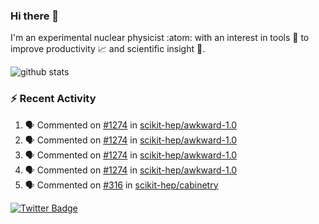 ### Hi there 👋 

I'm an experimental nuclear physicist :atom: with an interest in tools :wrench: to improve productivity :chart_with_upwards_trend: and scientific insight :telescope:.

![github stats](https://github-readme-stats.vercel.app/api?username=agoose77&show_icons=true&hide_rank=true&hide_title=true&bg_color=30,e76445,904e95&text_color=efe3ec&icon_color=efe3ec)
<!--
**agoose77/agoose77** is a ✨ _special_ ✨ repository because its `README.md` (this file) appears on your GitHub profile.

Here are some ideas to get you started:

- 🔭 I’m currently working on ...
- 🌱 I’m currently learning ...
- 👯 I’m looking to collaborate on ...
- 🤔 I’m looking for help with ...
- 💬 Ask me about ...
- 📫 How to reach me: ...
- 😄 Pronouns: ...
- ⚡ Fun fact: ...
-->

### :zap: Recent Activity
<!--START_SECTION:activity-->
1. 🗣 Commented on [#1274](https://github.com/scikit-hep/awkward-1.0/issues/1274) in [scikit-hep/awkward-1.0](https://github.com/scikit-hep/awkward-1.0)
2. 🗣 Commented on [#1274](https://github.com/scikit-hep/awkward-1.0/issues/1274) in [scikit-hep/awkward-1.0](https://github.com/scikit-hep/awkward-1.0)
3. 🗣 Commented on [#1274](https://github.com/scikit-hep/awkward-1.0/issues/1274) in [scikit-hep/awkward-1.0](https://github.com/scikit-hep/awkward-1.0)
4. 🗣 Commented on [#1274](https://github.com/scikit-hep/awkward-1.0/issues/1274) in [scikit-hep/awkward-1.0](https://github.com/scikit-hep/awkward-1.0)
5. 🗣 Commented on [#316](https://github.com/scikit-hep/cabinetry/issues/316) in [scikit-hep/cabinetry](https://github.com/scikit-hep/cabinetry)
<!--END_SECTION:activity-->


[![Twitter Badge](https://img.shields.io/twitter/follow/agoose77?style=flat-square&logo=Twitter&logoColor=white&color=cornflowerblue)](https://twitter.com/agoose77)
